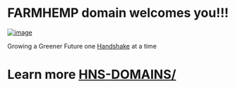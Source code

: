 # FARMHEMP domain welcomes you!!!

[![image](https://user-images.githubusercontent.com/37987346/101999396-a37e4380-3caa-11eb-8cc6-e61fb53c7855.png)](http://shapereality.innerinetcompany.hns.to/)

Growing a Greener Future one [Handshake](https://handshake.org/) at a time

# Learn more [HNS-DOMAINS/](http://home.hns-domains.hns.to/)

